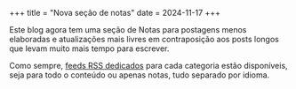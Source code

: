 +++
title = "Nova seção de notas"
date = 2024-11-17
+++

Este blog agora tem uma seção de Notas para postagens menos elaboradas e atualizações mais livres em contraposição aos posts longos que levam muito mais tempo para escrever.

Como sempre, [feeds RSS dedicados](/feeds) para cada categoria estão disponíveis, seja para todo o conteúdo ou apenas notas, tudo separado por idioma.

